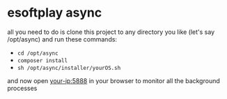 # esoftplay async

all you need to do is clone this project to any directory you like (let's say  /opt/async)
and run these commands:
* `cd /opt/async`
* `composer install`
* `sh /opt/async/installer/yourOS.sh`

and now open [your-ip:5888](http://localhost:5888) in your browser to monitor all the background processes